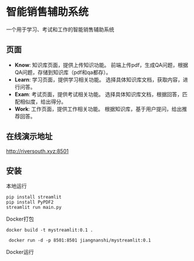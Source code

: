 
# 智能销售辅助系统 
一个用于学习、考试和工作的智能销售辅助系统

## 页面 
- **Know**: 知识库页面，提供上传知识功能。 前端上传pdf，生成QA问题，根据QA问题，存储到知识库（pdf和qa都存）。
- **Learn**: 学习页面，提供学习相关功能。 选择具体知识库文档，获取内容，进行问答。
- **Exam**: 考试页面，提供考试相关功能。  选择具体知识库文档，根据回答，匹配相似度，给出得分。
- **Work**: 工作页面，提供工作相关功能。  根据知识库，基于用户提问，给出推荐回答。

## 在线演示地址
http://riversouth.xyz:8501

## 安装
本地运行
```shell
pip install streamlit
pip install PyPDF2
streamlit run main.py
```

Docker打包
```shell
docker build -t mystreamlit:0.1 .
```


```shell
 docker run -d -p 8501:8501 jiangnanshi/mystreamlit:0.1
```

Docker运行